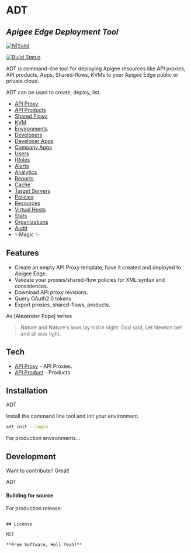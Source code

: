 # ADT
## _Apigee Edge Deployment Tool_

[![N|Solid](https://cldup.com/dTxpPi9lDf.thumb.png)](https://nodesource.com/products/nsolid)

[![Build Status](https://travis-ci.org/joemccann/dillinger.svg?branch=master)](https://travis-ci.org/joemccann/dillinger)

ADT is command-line tool for deploying Apigee resources like API proxies, API products, Apps, Shared-flows, KVMs to your Apigee Edge public or private cloud.

ADT can be used to create, deploy, list.

- [API Proxy](api-proxy)
- [API Products](api-products)
- [Shared Flows](shared-flows)
- [KVM](key-value-maps)
- [Environments](environments)
- [Developers](developers)
- [Developer Apps](apps)
- [Company Apps](apps)
- [Users](users)
- [[Roles](roles)
- [Alerts](alerts)
- [Analytics](analytics)
- [Reports](reports)
- [Cache](cache)
- [Target Servers](target-servers)
- [Policies](policies)
- [Resources](resources)
- [Virtual Hosts](virtual-hosts)
- [Stats](stats)
- [Organizations](organizations)
- [Audit](audit)
- ✨Magic ✨

## Features

- Create an empty API Proxy template, have it created and deployed to Apigee Edge.
- Validate your proxies/shared-flow policies for XML syntax and consistences.
- Download API proxy revisions.
- Query OAuth2.0 tokens
- Export proxies, shared-flows, products.

As [Alexender Pope] writes

> Nature and Nature's laws lay hid in night:
> God said, Let Newton be! and all was light.


## Tech


- [API Proxy](create) - API Proxies.
- [API Product](create) - Products.



## Installation

ADT

Install the command line tool and init your environment.

```sh
adt init --login
```

For production environments...



## Development

Want to contribute? Great!

ADT


#### Building for source

For production release:


```

## License

MIT

**Free Software, Hell Yeah!**
